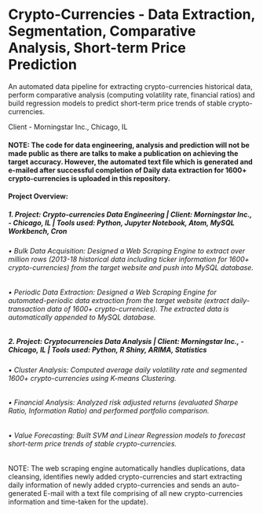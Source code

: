 # Crypto-Currencies - Data Extraction, Segmentation, Comparative Analysis, Short-term Price Prediction
An automated data pipeline for extracting crypto-currencies historical data, perform comparative analysis (computing volatility rate, financial ratios) and build regression models to predict short-term price trends of stable crypto-currencies.

Client - Morningstar Inc., Chicago, IL

#### NOTE: The code for data engineering, analysis and prediction will not be made public as there are talks to make a publication on achieving the target accuracy. However, the automated text file which is generated and e-mailed after successful completion of Daily data extraction for 1600+ crypto-currencies is uploaded in this repository.


#### Project Overview:

##### 1.	Project: Crypto-currencies Data Engineering | Client: Morningstar Inc., - Chicago, IL | Tools used: Python, Jupyter Notebook, Atom, MySQL Workbench, Cron
###### •	Bulk Data Acquisition: Designed a Web Scraping Engine to extract over million rows (2013-18 historical data including ticker information for 1600+ crypto-currencies) from the target website and push into MySQL database. 
###### •	Periodic Data Extraction: Designed a Web Scraping Engine for automated-periodic data extraction from the target website (extract daily-transaction data of 1600+ crypto-currencies). The extracted data is automatically appended to MySQL database. 

##### 2.	Project: Cryptocurrencies Data Analysis | Client: Morningstar Inc., - Chicago, IL | Tools used: Python, R Shiny, ARIMA, Statistics
###### •	Cluster Analysis: Computed average daily volatility rate and segmented 1600+ crypto-currencies using K-means Clustering.
###### •	Financial Analysis: Analyzed risk adjusted returns (evaluated Sharpe Ratio, Information Ratio) and performed portfolio comparison.
###### •	Value Forecasting: Built SVM and Linear Regression models to forecast short-term price trends of stable crypto-currencies.

NOTE: The web scraping engine automatically handles duplications, data cleansing, identifies newly added crypto-currencies and start extracting daily information of newly added crypto-currencies and sends an auto-generated E-mail with a text file comprising of all new crypto-currencies information and time-taken for the update).
